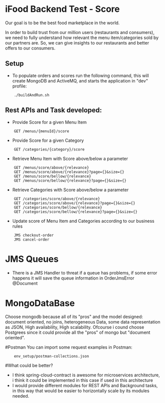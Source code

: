 # iFood Backend Test - Score

Our goal is to be the best food marketplace in the world.

In order to build trust from our million users (restaurants and consumers), we need to fully understand 
how relevant the menu item/categories sold by our partners are. 
So, we can give insights to our restaurants and better offers to our consumers. 

## Setup
* To populate orders and scores run the following command, this will create MongoDB and ActiveMQ, and starts the application in "dev" profile:
```
    ./buildAndRun.sh
```

## Rest APIs and Task developed:
* Provide Score for a given Menu Item
```
    GET /menus/{menuId}/score
```

* Provide Score for a given Category
```
    GET /categories/{category}/score
```

* Retrieve Menu Item with Score above/below a parameter
```
    GET /menus/score/above/{relevance}
    GET /menus/score/above/{relevance}?page={}&size={}
    GET /menus/score/bellow/{relevance}
    GET /menus/score/bellow/{relevance}?page={}&size={}
```
* Retrieve Categories with Score above/below a parameter
```
    GET /categories/score/above/{relevance}
    GET /categories/score/above/{relevance}?page={}&size={}
    GET /categories/score/bellow/{relevance}
    GET /categories/score/bellow/{relevance}?page={}&size={}
```
* Update score of Menu Item and Categories according to our business rules
```
    JMS checkout-order
    JMS cancel-order
```

# JMS Queues
* There is a JMS Handler to threat if a queue has problems, if some error happens it will save the queue information in OrderJmsError @Document

# MongoDataBase
Choose mongodb because all of its "pros" and the model designed: document oriented, no joins, heterogeneous Data, some data representation as JSON, High availability, High scalability.
Ofcourse i cound choose Postgrees since it could provide all the "pros" of mongo but "document oriented".

#Postman
You can import some request examples in Postman:
```
    env_setup/postman-collections.json
```

#What could be better?
* I think spring-cloud-contract is awesome for microservices architecture, i think it could be implemented in this case if used in this architecture
* I would provide different modules for REST APIs and Background tasks, in this way that would be easier to horizontally scale by its modules needed.
